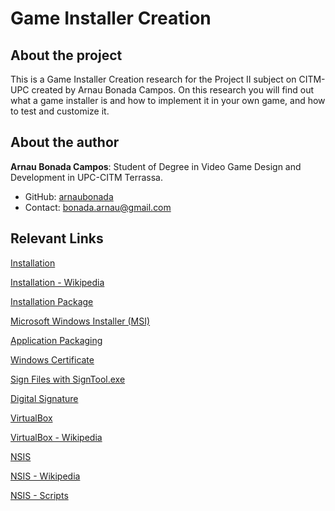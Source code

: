 # Game Installer Creation

## About the project
This is a Game Installer Creation research for the Project II subject on CITM-UPC created by Arnau Bonada Campos. On this research you will find out what a game installer is and how to implement it in your own game, and how to test and customize it.

## About the author
**Arnau Bonada Campos**: Student of Degree in Video Game Design and Development in UPC-CITM Terrassa.
- GitHub: [arnaubonada](https://github.com/arnaubonada)
- Contact: bonada.arnau@gmail.com

## Relevant Links
[Installation](https://docs.microsoft.com/en-us/windows/win32/dxtecharts/installation-and-maintenance-of-games)

[Installation - Wikipedia](https://en.wikipedia.org/wiki/Installation_(computer_programs))

[Installation Package](https://docs.microsoft.com/en-us/windows/win32/msi/installation-package)

[Microsoft Windows Installer (MSI)](https://community.broadcom.com/symantecenterprise/communities/community-home/librarydocuments/viewdocument?DocumentKey=1b1b89b8-c3a0-4bbd-a498-44f76a777eb9&CommunityKey=41d8253b-a238-4563-8718-ed7623beafbc&tab=librarydocuments)

[Application Packaging](https://www.dell.com/downloads/global/power/ps4q05-20050175-Kouletsis.pdf)

[Windows Certificate](https://docs.microsoft.com/en-us/previous-versions/windows/apps/hh694081(v=win.10))

[Sign Files with SignTool.exe](https://docs.microsoft.com/en-us/previous-versions/visualstudio/visual-studio-2010/ee290833(v=vs.100))

[Digital Signature](https://en.wikipedia.org/wiki/Digital_signature)

[VirtualBox](https://www.virtualbox.org/)

[VirtualBox - Wikipedia](https://en.wikipedia.org/wiki/VirtualBox)

[NSIS](https://nsis.sourceforge.io/Main_Page)

[NSIS - Wikipedia](https://en.wikipedia.org/wiki/Nullsoft_Scriptable_Install_System)

[NSIS - Scripts](https://nsis.sourceforge.io/Docs/Modern%20UI/Readme.html)
